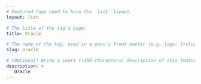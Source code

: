 ```yaml
---
# Featured tags need to have the `list` layout.
layout: list

# The title of the tag's page.
title: Oracle

# The name of the tag, used in a post's front matter (e.g. tags: [<slug>]).
slug: oracle

# (Optional) Write a short (~150 characters) description of this featured tag.
description: >
   Oracle
---
```

